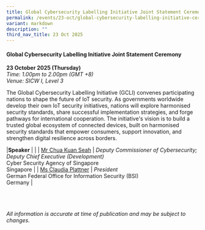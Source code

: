 ```yaml
---
title: Global Cybersecurity Labelling Initiative Joint Statement Ceremony
permalink: /events/23-oct/global-cybersecurity-labelling-initiative-ceremony/
variant: markdown
description: ""
third_nav_title: 23 Oct 2025
---
```

#### **Global Cybersecurity Labelling Initiative Joint Statement Ceremony**

**23 October 2025 (Thursday)**  
*Time: 1.00pm to 2.00pm (GMT +8)*
<br>*Venue: SICW I, Level 3*

The Global Cybersecurity Labelling Initiative (GCLI) convenes participating nations to shape the future of IoT security. As governments worldwide develop their own IoT security initiatives, nations will explore harmonised security standards, share successful implementation strategies, and forge pathways for international cooperation. The initiative's vision is to build a trusted global ecosystem of connected devices, built on harmonised security standards that empower consumers, support innovation, and strengthen digital resilience across borders.

|**Speaker**          |                                                              |
| [Mr Chua Kuan Seah](/speakers/mr-chua-kuan-seah/)  | *Deputy Commissioner of Cybersecurity; Deputy Chief Executive (Development)* <br>Cyber Security Agency of Singapore<br>Singapore      |
| [Ms Claudia Plattner](/speakers/ms-claudia-plattner/)  | *President* <br>German Federal Office for Information Security (BSI)<br>Germany      |

<br><br><br>
*All information is accurate at time of publication and may be subject to changes.*